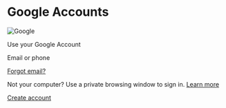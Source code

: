 # Google Accounts

![Google](https://ssl.gstatic.com/images/branding/googlelogo/2x/googlelogo\_color\_74x24dp.png)

Use your Google Account

Email or phone

[Forgot email?](../.gitbook/assets/usernamerecovery)

Not your computer? Use a private browsing window to sign in. [Learn more](https://support.google.com/accounts?p=signin\_privatebrowsing\&hl=en-US)

[Create account](../.gitbook/assets/SignUp)
